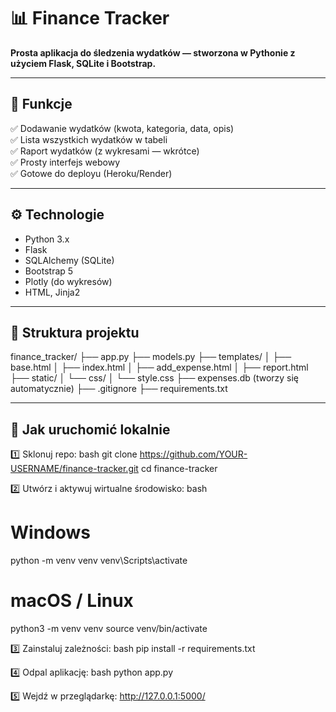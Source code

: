 # 📊 Finance Tracker

**Prosta aplikacja do śledzenia wydatków — stworzona w Pythonie z użyciem Flask, SQLite i Bootstrap.**

---

## 🚀 Funkcje

✅ Dodawanie wydatków (kwota, kategoria, data, opis)  
✅ Lista wszystkich wydatków w tabeli  
✅ Raport wydatków (z wykresami — wkrótce)  
✅ Prosty interfejs webowy  
✅ Gotowe do deployu (Heroku/Render)

---

## ⚙️ Technologie

- Python 3.x
- Flask
- SQLAlchemy (SQLite)
- Bootstrap 5
- Plotly (do wykresów)
- HTML, Jinja2

---

## 📂 Struktura projektu
finance_tracker/
├── app.py
├── models.py
├── templates/
│ ├── base.html
│ ├── index.html
│ ├── add_expense.html
│ ├── report.html
├── static/
│ └── css/
│ └── style.css
├── expenses.db (tworzy się automatycznie)
├── .gitignore
├── requirements.txt

---

## 🚀 Jak uruchomić lokalnie

1️⃣ Sklonuj repo:
bash
git clone https://github.com/YOUR-USERNAME/finance-tracker.git
cd finance-tracker

2️⃣ Utwórz i aktywuj wirtualne środowisko:
bash
# Windows
python -m venv venv
venv\Scripts\activate

# macOS / Linux
python3 -m venv venv
source venv/bin/activate

3️⃣ Zainstaluj zależności:
bash
pip install -r requirements.txt

4️⃣ Odpal aplikację:
bash
python app.py

5️⃣ Wejdź w przeglądarkę:
http://127.0.0.1:5000/

